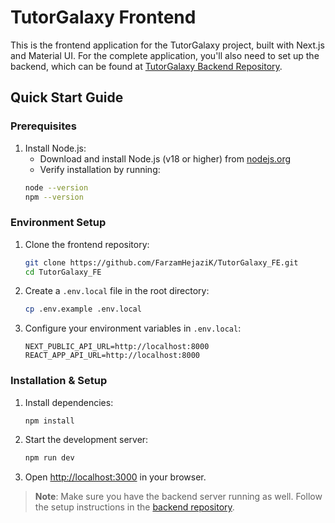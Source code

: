 
# TutorGalaxy Frontend

This is the frontend application for the TutorGalaxy project, built with Next.js and Material UI. For the complete application, you'll also need to set up the backend, which can be found at [TutorGalaxy Backend Repository](https://github.com/FarzamHejaziK/TutorGalaxy_BE).

## Quick Start Guide

### Prerequisites

1. Install Node.js:
   - Download and install Node.js (v18 or higher) from [nodejs.org](https://nodejs.org/)
   - Verify installation by running:
   ```sh
   node --version
   npm --version
   ```

### Environment Setup

1. Clone the frontend repository:
   ```sh
   git clone https://github.com/FarzamHejaziK/TutorGalaxy_FE.git
   cd TutorGalaxy_FE
   ```

2. Create a `.env.local` file in the root directory:
   ```sh
   cp .env.example .env.local
   ```

3. Configure your environment variables in `.env.local`:
   ```env
   NEXT_PUBLIC_API_URL=http://localhost:8000   
   REACT_APP_API_URL=http://localhost:8000     
   ```

### Installation & Setup

1. Install dependencies:
   ```sh
   npm install
   ```

2. Start the development server:
   ```sh
   npm run dev
   ```

3. Open [http://localhost:3000](http://localhost:3000) in your browser.

> **Note**: Make sure you have the backend server running as well. Follow the setup instructions in the [backend repository](https://github.com/FarzamHejaziK/TutorGalaxy_BE). 



